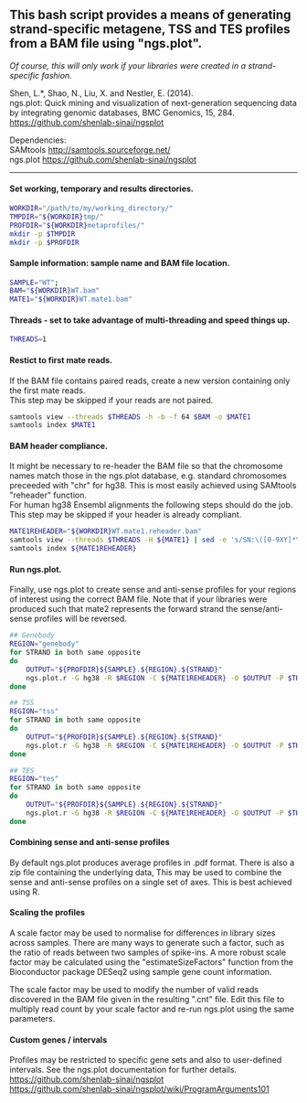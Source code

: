## This bash script provides a means of generating strand-specific metagene, TSS and TES profiles from a BAM file using "ngs.plot".

*Of course, this will only work if your libraries were created in a strand-specific fashion.*

Shen, L.*, Shao, N., Liu, X. and Nestler, E. (2014).<br>
ngs.plot: Quick mining and visualization of next-generation sequencing data by integrating genomic databases, BMC Genomics, 15, 284.<br>
https://github.com/shenlab-sinai/ngsplot<br>

Dependencies:<br>
SAMtools     http://samtools.sourceforge.net/<br>
ngs.plot     https://github.com/shenlab-sinai/ngsplot<br>

---


#### Set working, temporary and results directories.
```bash
WORKDIR="/path/to/my/working_directory/"
TMPDIR="${WORKDIR}tmp/"
PROFDIR="${WORKDIR}metaprofiles/"
mkdir -p $TMPDIR
mkdir -p $PROFDIR
```


#### Sample information: sample name and BAM file location.
```bash
SAMPLE="WT";
BAM="${WORKDIR}WT.bam"
MATE1="${WORKDIR}WT.mate1.bam"
```


#### Threads - set to take advantage of multi-threading and speed things up.
```bash
THREADS=1
```

#### Restict to first mate reads.
If the BAM file contains paired reads, create a new version containing only the first mate reads.<br>
This step may be skipped if your reads are not paired.<br>
```bash
samtools view --threads $THREADS -h -b -f 64 $BAM -o $MATE1
samtools index $MATE1
```


#### BAM header compliance.
It might be necessary to re-header the BAM file so that the chromosome names match those in the ngs.plot database, e.g. standard chromosomes preceeded with "chr" for hg38.  This is most easily achieved using SAMtools "reheader" function.<br>
For human hg38 Ensembl alignments the following steps should do the job.<br>
This step may be skipped if your header is already compliant.<br>
```bash
MATE1REHEADER="${WORKDIR}WT.mate1.reheader.bam"
samtools view --threads $THREADS -H ${MATE1} | sed -e 's/SN:\([0-9XY]*\)/SN:chr\1/' -e 's/SN:MT/SN:chrM/' | samtools reheader - ${MATE1} > ${MATE1REHEADER}
samtools index ${MATE1REHEADER}
```


#### Run ngs.plot.
Finally, use ngs.plot to create sense and anti-sense profiles for your regions of interest using the correct BAM file.
Note that if your libraries were produced such that mate2 represents the forward strand the sense/anti-sense profiles will be reversed.
```bash
## Genebody
REGION="genebody"
for STRAND in both same opposite
do
    OUTPUT="${PROFDIR}${SAMPLE}.${REGION}.${STRAND}"
    ngs.plot.r -G hg38 -R $REGION -C ${MATE1REHEADER} -O $OUTPUT -P $THREADS -SS $STRAND -SE 1 -L 5000 -F chipseq -D ensembl
done

## TSS
REGION="tss"
for STRAND in both same opposite
do
    OUTPUT="${PROFDIR}${SAMPLE}.${REGION}.${STRAND}"
    ngs.plot.r -G hg38 -R $REGION -C ${MATE1REHEADER} -O $OUTPUT -P $THREADS -SS $STRAND -SE 1 -L 5000 -F chipseq -D ensembl
done

## TES
REGION="tes"
for STRAND in both same opposite
do
    OUTPUT="${PROFDIR}${SAMPLE}.${REGION}.${STRAND}"
    ngs.plot.r -G hg38 -R $REGION -C ${MATE1REHEADER} -O $OUTPUT -P $THREADS -SS $STRAND -SE 1 -L 5000 -F chipseq -D ensembl
done
```


#### Combining sense and anti-sense profiles
By default ngs.plot produces average profiles in .pdf format.  There is also a zip file containing the underlying data,  This may be used to combine the sense and anti-sense profiles on a single set of axes.  This is best achieved using R.


#### Scaling the profiles
A scale factor may be used to normalise for differences in library sizes across samples.  There are many ways to generate such a factor, such as the ratio of reads between two samples of spike-ins.  A more robust scale factor may be calculated using the "estimateSizeFactors" function from the Bioconductor package DESeq2 using sample gene count information.<br>

The scale factor may be used to modify the number of valid reads discovered in the BAM file given in the resulting ".cnt" file.  Edit this file to multiply read count by your scale factor and re-run ngs.plot using the same parameters.


#### Custom genes / intervals
Profiles may be restricted to specific gene sets and also to user-defined intervals.  See the ngs.plot documentation for further details.<br>
https://github.com/shenlab-sinai/ngsplot<br>
https://github.com/shenlab-sinai/ngsplot/wiki/ProgramArguments101<br>
